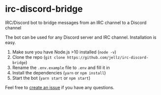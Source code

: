 # irc-discord-bridge
IRC/Discord bot to bridge messages from an IRC channel to a Discord channel

The bot can be used for any Discord server and IRC channel. Installation is easy.
1. Make sure you have Node.js >10 installed (`node -v`)
2. Clone the repo (`git clone https://github.com/jellz/irc-discord-bridge`)
3. Rename the `.env.example` file to `.env` and fill it in
4. Install the dependencies (`yarn` or `npm install`)
5. Start the bot (`yarn start` or `npm start`)

Feel free to [create an issue](https://github.com/jellz/irc-discord-bridge/issues) if you have any questions.
